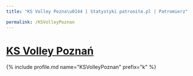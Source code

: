 ```yaml
---
title: "KS Volley Pozna\u0144 | Statystyki patronite.pl | Patromierz"

permalink: /KSVolleyPoznan
---
```


# [KS Volley Poznań](https://patronite.pl/KSVolleyPoznan)

{% include profile.md name="KSVolleyPoznan" prefix="k" %}
